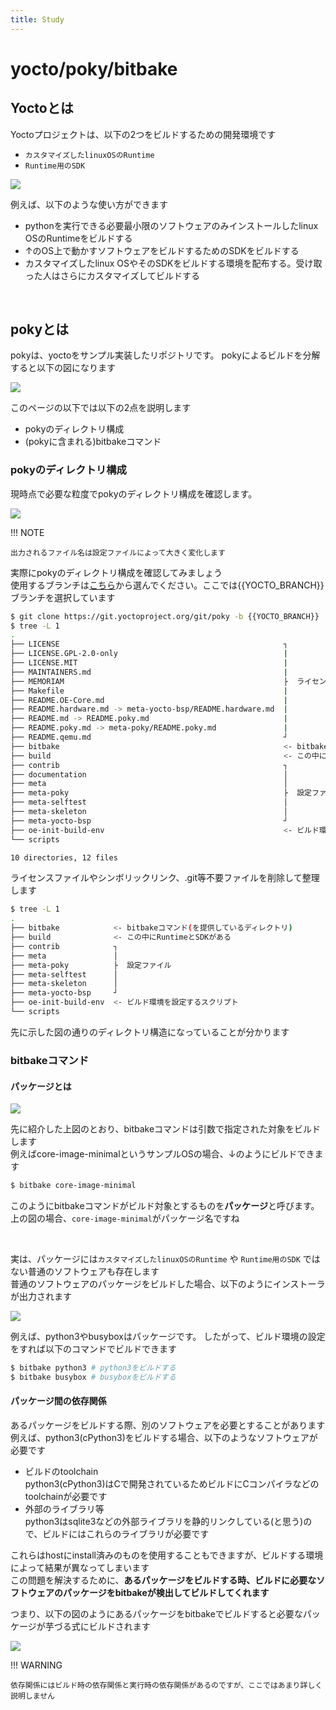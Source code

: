 ```yaml
---
title: Study
---
```


# yocto/poky/bitbake

## Yoctoとは
Yoctoプロジェクトは、以下の2つをビルドするための開発環境です  

* `カスタマイズしたlinuxOSのRuntime`  
* `Runtime用のSDK`  

![](./images/inout.drawio.svg)


例えば、以下のような使い方ができます  

* pythonを実行できる必要最小限のソフトウェアのみインストールしたlinux OSのRuntimeをビルドする  
* ↑のOS上で動かすソフトウェアをビルドするためのSDKをビルドする  
* カスタマイズしたlinux OSやそのSDKをビルドする環境を配布する。受け取った人はさらにカスタマイズしてビルドする  

</br>

## pokyとは
pokyは、yoctoをサンプル実装したリポジトリです。 pokyによるビルドを分解すると以下の図になります  

![](images/os-build.drawio.svg)  

このページの以下では以下の2点を説明します  

* pokyのディレクトリ構成
* (pokyに含まれる)bitbakeコマンド


### pokyのディレクトリ構成
現時点で必要な粒度でpokyのディレクトリ構成を確認します。  

![](images/poky_directory.drawio.svg)

!!! NOTE

    出力されるファイル名は設定ファイルによって大きく変化します  

実際にpokyのディレクトリ構成を確認してみましょう  
使用するブランチは[こちら](https://wiki.yoctoproject.org/wiki/Releases)から選んでください。ここでは{{YOCTO_BRANCH}}ブランチを選択しています  

~~~bash
$ git clone https://git.yoctoproject.org/git/poky -b {{YOCTO_BRANCH}}
$ tree -L 1
.
├── LICENSE                                                  ┐
├── LICENSE.GPL-2.0-only                                     |
├── LICENSE.MIT                                              |
├── MAINTAINERS.md                                           |
├── MEMORIAM                                                 ├  ライセンスファイル等。上のディレクトリ構成では省略しています
├── Makefile                                                 |
├── README.OE-Core.md                                        |
├── README.hardware.md -> meta-yocto-bsp/README.hardware.md  |
├── README.md -> README.poky.md                              |
├── README.poky.md -> meta-poky/README.poky.md               |
├── README.qemu.md                                           ┘
├── bitbake                                                  <- bitbakeコマンド(を提供しているディレクトリ)
├── build                                                    <- この中に `カスタマイズしたlinuxOSのRuntime` や `Runtime用のSDK` が出力される
├── contrib                                                  ┐
├── documentation                                            │
├── meta                                                     │
├── meta-poky                                                ├  設定ファイル
├── meta-selftest                                            │
├── meta-skeleton                                            │
├── meta-yocto-bsp                                           ┘
├── oe-init-build-env                                        <- ビルド環境を設定するスクリプト
└── scripts

10 directories, 12 files
~~~

ライセンスファイルやシンボリックリンク、.git等不要ファイルを削除して整理します  

~~~bash
$ tree -L 1
.
├── bitbake            <- bitbakeコマンド(を提供しているディレクトリ)
├── build              <- この中にRuntimeとSDKがある
├── contrib            ┐
├── meta               │
├── meta-poky          ├  設定ファイル
├── meta-selftest      │
├── meta-skeleton      │
├── meta-yocto-bsp     ┘
├── oe-init-build-env  <- ビルド環境を設定するスクリプト
└── scripts
~~~

先に示した図の通りのディレクトリ構造になっていることが分かります  


### bitbakeコマンド

#### パッケージとは

![](images/os-build.drawio.svg)  

先に紹介した上図のとおり、bitbakeコマンドは引数で指定された対象をビルドします  
例えばcore-image-minimalというサンプルOSの場合、↓のようにビルドできます  

~~~bash
$ bitbake core-image-minimal
~~~

このようにbitbakeコマンドがビルド対象とするものを**パッケージ**と呼びます。上の図の場合、`core-image-minimal`がパッケージ名ですね  

</br>

実は、パッケージには`カスタマイズしたlinuxOSのRuntime` や `Runtime用のSDK` ではない普通のソフトウェアも存在します  
普通のソフトウェアのパッケージをビルドした場合、以下のようにインストーラが出力されます  

![](images/package-build.drawio.svg)  

例えば、python3やbusyboxはパッケージです。 したがって、ビルド環境の設定をすれば以下のコマンドでビルドできます   

~~~bash
$ bitbake python3 # python3をビルドする
$ bitbake busybox # busyboxをビルドする
~~~


#### パッケージ間の依存関係

あるパッケージをビルドする際、別のソフトウェアを必要とすることがあります  
例えば、python3(cPython3)をビルドする場合、以下のようなソフトウェアが必要です  

* ビルドのtoolchain  
    python3(cPython3)はCで開発されているためビルドにCコンパイラなどのtoolchainが必要です  
* 外部のライブラリ等  
    python3はsqlite3などの外部ライブラリを静的リンクしている(と思う)ので、ビルドにはこれらのライブラリが必要です  

これらはhostにinstall済みのものを使用することもできますが、ビルドする環境によって結果が異なってしまいます  
この問題を解決するために、**あるパッケージをビルドする時、ビルドに必要なソフトウェアのパッケージをbitbakeが検出してビルドしてくれます**  

つまり、以下の図のようにあるパッケージをbitbakeでビルドすると必要なパッケージが芋づる式にビルドされます  

![](./images/build-depends.drawio.svg)

!!! WARNING

    依存関係にはビルド時の依存関係と実行時の依存関係があるのですが、ここではあまり詳しく説明しません  


